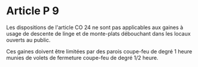 # Article P 9

Les dispositions de l'article CO 24 ne sont pas applicables aux gaines à usage de descente de linge et de monte-plats débouchant dans les locaux ouverts au public.

Ces gaines doivent être limitées par des parois coupe-feu de degré 1 heure munies de volets de fermeture coupe-feu de degré 1/2 heure.
